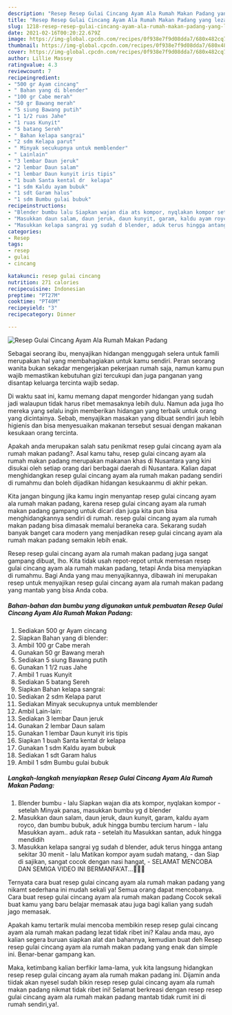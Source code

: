 ```yaml
---
description: "Resep Resep Gulai Cincang Ayam Ala Rumah Makan Padang yang lezat dan Mudah Dibuat"
title: "Resep Resep Gulai Cincang Ayam Ala Rumah Makan Padang yang lezat dan Mudah Dibuat"
slug: 1218-resep-resep-gulai-cincang-ayam-ala-rumah-makan-padang-yang-lezat-dan-mudah-dibuat
date: 2021-02-16T00:20:22.679Z
image: https://img-global.cpcdn.com/recipes/0f938e7f9d08dda7/680x482cq70/resep-gulai-cincang-ayam-ala-rumah-makan-padang-foto-resep-utama.jpg
thumbnail: https://img-global.cpcdn.com/recipes/0f938e7f9d08dda7/680x482cq70/resep-gulai-cincang-ayam-ala-rumah-makan-padang-foto-resep-utama.jpg
cover: https://img-global.cpcdn.com/recipes/0f938e7f9d08dda7/680x482cq70/resep-gulai-cincang-ayam-ala-rumah-makan-padang-foto-resep-utama.jpg
author: Lillie Massey
ratingvalue: 4.3
reviewcount: 7
recipeingredient:
- "500 gr Ayam cincang"
- " Bahan yang di blender"
- "100 gr Cabe merah"
- "50 gr Bawang merah"
- "5 siung Bawang putih"
- "1 1/2 ruas Jahe"
- "1 ruas Kunyit"
- "5 batang Sereh"
- " Bahan kelapa sangrai"
- "2 sdm Kelapa parut"
- " Minyak secukupnya untuk memblender"
- " Lainlain"
- "3 lembar Daun jeruk"
- "2 lembar Daun salam"
- "1 lembar Daun kunyit iris tipis"
- "1 buah Santa kental dr  kelapa"
- "1 sdm Kaldu ayam bubuk"
- "1 sdt Garam halus"
- "1 sdm Bumbu gulai bubuk"
recipeinstructions:
- "Blender bumbu lalu Siapkan wajan dia ats kompor, nyqlakan kompor setelah Minyak panas, masukkan bumbu yg d blender"
- "Masukkan daun salam, daun jeruk, daun kunyit, garam, kaldu ayam royco, dan bumbu bubuk, aduk hingga bumbu tercium harum lalu Masukkan ayam.. aduk rata setelah itu Masukkan santan, aduk hingga mendidih"
- "Masukkan kelapa sangrai yg sudah d blender, aduk terus hingga antang sekitar 30 menit lalu Matikan kompor ayam sudah matang, dan Siap di sajikan, sangat cocok dengan nasi hangat, SELAMAT MENCOBA DAN SEMIGA VIDEO INI BERMANFA&#39;AT...🤗🤗🙏"
categories:
- Resep
tags:
- resep
- gulai
- cincang

katakunci: resep gulai cincang 
nutrition: 271 calories
recipecuisine: Indonesian
preptime: "PT27M"
cooktime: "PT40M"
recipeyield: "3"
recipecategory: Dinner

---
```



![Resep Gulai Cincang Ayam Ala Rumah Makan Padang](https://img-global.cpcdn.com/recipes/0f938e7f9d08dda7/680x482cq70/resep-gulai-cincang-ayam-ala-rumah-makan-padang-foto-resep-utama.jpg)

Sebagai seorang ibu, menyajikan hidangan menggugah selera untuk famili merupakan hal yang membahagiakan untuk kamu sendiri. Peran seorang  wanita bukan sekadar mengerjakan pekerjaan rumah saja, namun kamu pun wajib memastikan kebutuhan gizi tercukupi dan juga panganan yang disantap keluarga tercinta wajib sedap.

Di waktu  saat ini, kamu memang dapat mengorder hidangan yang sudah jadi walaupun tidak harus ribet memasaknya lebih dulu. Namun ada juga lho mereka yang selalu ingin memberikan hidangan yang terbaik untuk orang yang dicintainya. Sebab, menyajikan masakan yang dibuat sendiri jauh lebih higienis dan bisa menyesuaikan makanan tersebut sesuai dengan makanan kesukaan orang tercinta. 



Apakah anda merupakan salah satu penikmat resep gulai cincang ayam ala rumah makan padang?. Asal kamu tahu, resep gulai cincang ayam ala rumah makan padang merupakan makanan khas di Nusantara yang kini disukai oleh setiap orang dari berbagai daerah di Nusantara. Kalian dapat menghidangkan resep gulai cincang ayam ala rumah makan padang sendiri di rumahmu dan boleh dijadikan hidangan kesukaanmu di akhir pekan.

Kita jangan bingung jika kamu ingin menyantap resep gulai cincang ayam ala rumah makan padang, karena resep gulai cincang ayam ala rumah makan padang gampang untuk dicari dan juga kita pun bisa menghidangkannya sendiri di rumah. resep gulai cincang ayam ala rumah makan padang bisa dimasak memalui beraneka cara. Sekarang sudah banyak banget cara modern yang menjadikan resep gulai cincang ayam ala rumah makan padang semakin lebih enak.

Resep resep gulai cincang ayam ala rumah makan padang juga sangat gampang dibuat, lho. Kita tidak usah repot-repot untuk memesan resep gulai cincang ayam ala rumah makan padang, tetapi Anda bisa menyiapkan di rumahmu. Bagi Anda yang mau menyajikannya, dibawah ini merupakan resep untuk menyajikan resep gulai cincang ayam ala rumah makan padang yang mantab yang bisa Anda coba.

<!--inarticleads1-->

##### Bahan-bahan dan bumbu yang digunakan untuk pembuatan Resep Gulai Cincang Ayam Ala Rumah Makan Padang:

1. Sediakan 500 gr Ayam cincang
1. Siapkan  Bahan yang di blender:
1. Ambil 100 gr Cabe merah
1. Gunakan 50 gr Bawang merah
1. Sediakan 5 siung Bawang putih
1. Gunakan 1 1/2 ruas Jahe
1. Ambil 1 ruas Kunyit
1. Sediakan 5 batang Sereh
1. Siapkan  Bahan kelapa sangrai:
1. Sediakan 2 sdm Kelapa parut
1. Sediakan  Minyak secukupnya untuk memblender
1. Ambil  Lain-lain:
1. Sediakan 3 lembar Daun jeruk
1. Gunakan 2 lembar Daun salam
1. Gunakan 1 lembar Daun kunyit iris tipis
1. Siapkan 1 buah Santa kental dr  kelapa
1. Gunakan 1 sdm Kaldu ayam bubuk
1. Sediakan 1 sdt Garam halus
1. Ambil 1 sdm Bumbu gulai bubuk




<!--inarticleads2-->

##### Langkah-langkah menyiapkan Resep Gulai Cincang Ayam Ala Rumah Makan Padang:

1. Blender bumbu - lalu Siapkan wajan dia ats kompor, nyqlakan kompor - setelah Minyak panas, masukkan bumbu yg d blender
1. Masukkan daun salam, daun jeruk, daun kunyit, garam, kaldu ayam royco, dan bumbu bubuk, aduk hingga bumbu tercium harum - lalu Masukkan ayam.. aduk rata - setelah itu Masukkan santan, aduk hingga mendidih
1. Masukkan kelapa sangrai yg sudah d blender, aduk terus hingga antang sekitar 30 menit - lalu Matikan kompor ayam sudah matang, - dan Siap di sajikan, sangat cocok dengan nasi hangat, - SELAMAT MENCOBA DAN SEMIGA VIDEO INI BERMANFA&#39;AT...🤗🤗🙏




Ternyata cara buat resep gulai cincang ayam ala rumah makan padang yang nikamt sederhana ini mudah sekali ya! Semua orang dapat mencobanya. Cara buat resep gulai cincang ayam ala rumah makan padang Cocok sekali buat kamu yang baru belajar memasak atau juga bagi kalian yang sudah jago memasak.

Apakah kamu tertarik mulai mencoba membikin resep resep gulai cincang ayam ala rumah makan padang lezat tidak ribet ini? Kalau anda mau, ayo kalian segera buruan siapkan alat dan bahannya, kemudian buat deh Resep resep gulai cincang ayam ala rumah makan padang yang enak dan simple ini. Benar-benar gampang kan. 

Maka, ketimbang kalian berfikir lama-lama, yuk kita langsung hidangkan resep resep gulai cincang ayam ala rumah makan padang ini. Dijamin anda tiidak akan nyesel sudah bikin resep resep gulai cincang ayam ala rumah makan padang nikmat tidak ribet ini! Selamat berkreasi dengan resep resep gulai cincang ayam ala rumah makan padang mantab tidak rumit ini di rumah sendiri,ya!.


